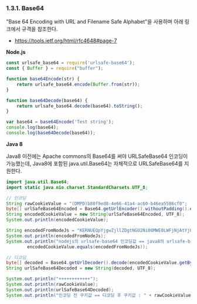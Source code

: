 ### 1.3.1. Base64

"Base 64 Encoding with URL and Filename Safe Alphabet"을 사용하며 아래 링크에서 규격을 참조한다.
* https://tools.ietf.org/html/rfc4648#page-7

**Node.js**

```js
const urlsafe_base64 = require('urlsafe-base64');
const { Buffer } = require("buffer");

function base64Encode(str) {
    return urlsafe_base64.encode(Buffer.from(str));
}

function base64Decode(base64) {
    return urlsafe_base64.decode(base64).toString();
}

var base64 = base64Encode('Test string');
console.log(base64);
console.log(base64Decode(base64));
```

**Java 8**

Java8 이전에는 Apache commons의 Base64를 써야 URLSafeBase64 인코딩이 가능했는데, Java8에 포함된 java.util.Base64는 자체적으로 URLSafeBase64를 지원한다.

```java
import java.util.Base64;
import static java.nio.charset.StandardCharsets.UTF_8;

// 인코딩
String rawCookieValue = "(DMPD)b80f9ed8-4e66-41a4-ac60-b46ea5586cf0";
byte[] urlSafeBase64Encoded = Base64.getUrlEncoder().withoutPadding().encode(rawCookieValue.getBytes(UTF_8));
String encodedCookieValue = new String(urlSafeBase64Encoded, UTF_8);
System.out.println(encodedCookieValue);

String encodedFromNodeJs = "KERNUEQpYjgwZjllZDgtNGU2Ni00MWE0LWFjNjAtYjQ2ZWE1NTg2Y2Yw";
System.out.println(encodedFromNodeJs);
System.out.println("nodejs의 urlsafe-base64 인코딩값 == java8의 urlsafe-base64 인코딩값 : " +
        encodedCookieValue.equals(encodedFromNodeJs));

// 디코딩
byte[] decoded = Base64.getUrlDecoder().decode(encodedCookieValue.getBytes(UTF_8));
String urlSafeBase64Decoded = new String(decoded, UTF_8);

System.out.println("++++++++++++");
System.out.println(rawCookieValue);
System.out.println(urlSafeBase64Decoded);
System.out.println("인코딩 전 쿠키값 == 디코딩 후 쿠키값 : " + rawCookieValue.equals(urlSafeBase64Decoded));
```

<div style="page-break-after: always;"></div>


